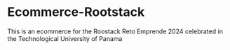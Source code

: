 # Ecommerce-Rootstack
This is an ecommerce for the Roostack Reto Emprende 2024 celebrated in the Technological University of Panama
